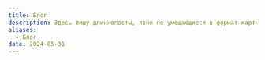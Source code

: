 ```yaml
---
title: Блог
description: Здесь пишу длиннопосты, явно не умещающиеся в формат карточки для Zettelkasten
aliases:
  - Блог
date: 2024-05-31
---
```

